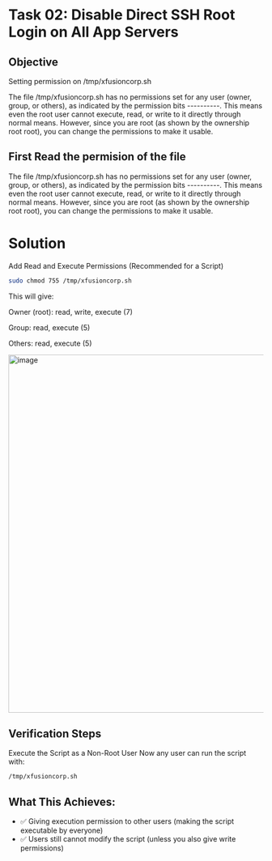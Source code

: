 # Task 02: Disable Direct SSH Root Login on All App Servers

## Objective

Setting permission on /tmp/xfusioncorp.sh 




The file /tmp/xfusioncorp.sh has no permissions set for any user (owner, group, or others), as indicated by the permission bits ----------. This means even the root user cannot execute, read, or write to it directly through normal means. 
However, since you are root (as shown by the ownership root root), you can change the permissions to make it usable.


## First Read the permision of the file 


The file /tmp/xfusioncorp.sh has no permissions set for any user (owner, group, or others), as indicated by the permission bits ----------. This means even the root user cannot execute, read, or write to it directly through normal means. 
However, since you are root (as shown by the ownership root root), you can change the permissions to make it usable.

# Solution

Add Read and Execute Permissions (Recommended for a Script)

```bash
sudo chmod 755 /tmp/xfusioncorp.sh
```
This will give:

Owner (root): read, write, execute (7)

Group: read, execute (5)

Others: read, execute (5)


<img width="1277" height="708" alt="image" src="https://github.com/user-attachments/assets/cda5bccf-45e3-4e0c-be43-6c304b0e7f14" />


## Verification Steps

Execute the Script as a Non-Root User
Now any user can run the script with:

```bash
/tmp/xfusioncorp.sh
```



## What This Achieves:

- ✅ Giving execution permission to other users (making the script executable by everyone)
- ✅ Users still cannot modify the script (unless you also give write permissions)
